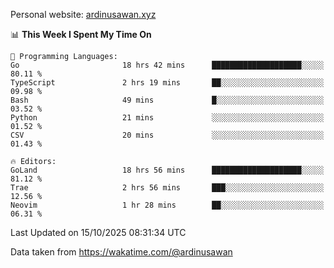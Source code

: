 Personal website: [ardinusawan.xyz](https://ardinusawan.xyz)

<!--START_SECTION:waka-->
📊 **This Week I Spent My Time On** 

```text
💬 Programming Languages: 
Go                       18 hrs 42 mins      ████████████████████░░░░░   80.11 % 
TypeScript               2 hrs 19 mins       ██░░░░░░░░░░░░░░░░░░░░░░░   09.98 % 
Bash                     49 mins             █░░░░░░░░░░░░░░░░░░░░░░░░   03.52 % 
Python                   21 mins             ░░░░░░░░░░░░░░░░░░░░░░░░░   01.52 % 
CSV                      20 mins             ░░░░░░░░░░░░░░░░░░░░░░░░░   01.43 % 

🔥 Editors: 
GoLand                   18 hrs 56 mins      ████████████████████░░░░░   81.12 % 
Trae                     2 hrs 56 mins       ███░░░░░░░░░░░░░░░░░░░░░░   12.56 % 
Neovim                   1 hr 28 mins        ██░░░░░░░░░░░░░░░░░░░░░░░   06.31 % 
```


 Last Updated on 15/10/2025 08:31:34 UTC
<!--END_SECTION:waka-->
Data taken from https://wakatime.com/@ardinusawan
